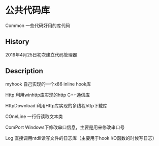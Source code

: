 ﻿# 公共代码库
Common 一些代码好用的库代码


History
---
2019年4月25日初次建立代码管理器 



Description
---

myhook			自己实现的一个x86 inline hook库 

Http			利用winhttp库实现的http C++通信库 

HttpDownload	利用Http库实现的多线程http下载库 

COneLine		一行行读取文本类 

ComPort			Windows下修改串口信息，主要是用来修改串口号 

Log				直接调用ntdll读写文件的日志库（主要用于hook I/O函数的时候写日志） 


